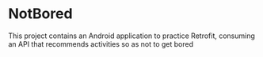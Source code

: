 # NotBored

This project contains an Android application to practice Retrofit, consuming an API that recommends activities so as not to get bored
